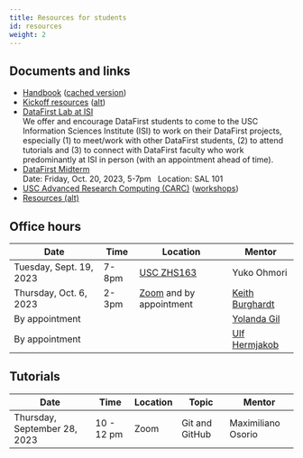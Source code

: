 ```yaml
---
title: Resources for students
id: resources
weight: 2
---
```


## Documents and links

- [Handbook](https://docs.google.com/document/d/15W7Qbvl-aAX8UFdqWf3VxgE6auOoFzkARY5kIpfnDjE) ([cached version](../../../website/uploads/semesters/2023-fall/handbook.pdf))
- [Kickoff resources](../../materials/2023-fall/kickoff) ([alt](https://www.isi.edu/~ulf/DataFirstFall2023/kickoff-resources.html))
- [DataFirst Lab at ISI](../../materials/2023-fall/datafirst-lab-at-isi) <br> We offer and encourage DataFirst students to come to the USC Information Sciences Institute (ISI) to work on their DataFirst projects, especially (1) to meet/work with other DataFirst students, (2) to attend tutorials and (3) to connect with DataFirst faculty who work predominantly at ISI in person (with an appointment ahead of time).
- [DataFirst Midterm](../../materials/2023-fall/midterm) <br> Date: Friday, Oct. 20, 2023, 5-7pm &nbsp; Location: SAL 101
- [USC Advanced Research Computing (CARC)](https://www.carc.usc.edu) ([workshops](https://www.carc.usc.edu/education-and-resources/workshops))
- [Resources (alt)](https://www.isi.edu/~ulf/DataFirstFall2023/DataFirst-resources.html)

## Office hours

| Date                     | Time        | Location                                                           | Mentor                                           |
| ------------------------ | ----------- | ------------------------------------------------------------------ | ------------------------------------------------ |
| Tuesday, Sept. 19, 2023  | 7-8pm       | [USC ZHS163](https://sites.usc.edu/roomfinder/2022/09/07/zhs-163/) | Yuko Ohmori                                      |
| Thursday, Oct. 6, 2023 | 2-3pm       | [Zoom](https://usc.zoom.us/j/9362535427) and by appointment        | [Keith Burghardt](../../author/keith-burghardt/) |
|     By appointment      |             |                     | [Yolanda Gil](../../author/yolanda-gil) |
|     By appointment       |             |       | [Ulf Hermjakob](../../author/ulf-hermjakob) |

## Tutorials

| Date                         | Time       | Location | Topic          | Mentor             |
| ---------------------------- | ---------- | -------- | -------------- | ------------------ |
| Thursday, September 28, 2023 | 10 - 12 pm | Zoom     | Git and GitHub | Maximiliano Osorio |
